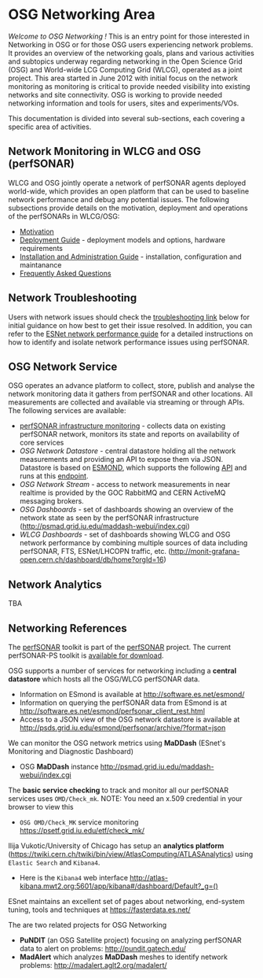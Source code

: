 OSG Networking Area
===================

*Welcome to OSG Networking !* This is an entry point for those interested in Networking in OSG or for those OSG users experiencing network problems. It provides an overview of the networking goals, plans and various activities and subtopics underway regarding networking in the Open Science Grid (OSG) and World-wide LCG Computing Grid (WLCG), operated as a joint project. This area started in June 2012 with initial focus on the network monitoring as monitoring is critical to provide needed visibility into existing networks and site connectivity. OSG is working to provide needed networking information and tools for users, sites and experiments/VOs.

This documentation is divided into several sub-sections, each covering a specific area of activities. 

Network Monitoring in WLCG and OSG (perfSONAR)
----------------------------------------------

WLCG and OSG jointly operate a network of perfSONAR agents deployed world-wide, which provides an open platform that can be used to baseline network performance and debug any potential issues. The following subsections provide details on the motivation, deployment and operations of the perfSONARs in WLCG/OSG: 
- [Motivation](perfsonar-in-osg.md)
- [Deployment Guide](perfsonar/deployment-models.md) - deployment models and options, hardware requirements
- [Installation and Administration Guide](perfsonar/installation.md) - installation, configuration and maintanance 
- [Frequently Asked Questions](perfsonar/faq.md)

Network Troubleshooting
-----------------------
Users with network issues should check the [troubleshooting link](network-troubleshooting.md) below for initial guidance on how best to get their issue resolved. In addition, you can refer to the [ESNet network performance guide](https://fasterdata.es.net/performance-testing/troubleshooting/network-troubleshooting-quick-reference-guide/) for a detailed instructions on how to identify and isolate network performance issues using perfSONAR.

OSG Network Service 
-------------------

OSG operates an advance platform to collect, store, publish and analyse the network monitoring data it gathers from perfSONAR and other locations. All measurements are collected and available via streaming or through APIs. The following services are available:
- [perfSONAR infrastructure monitoring](perfsonar/psetf.md) - collects data on existing perfSONAR network, monitors its state and reports on availability of core services
- *OSG Network Datastore* - central datastore holding all the network measurements and providing an API to expose them via JSON. Datastore is based on [ESMOND](http://software.es.net/esmond/), which supports the following [API](http://software.es.net/esmond/perfsonar_client_rest.html) and runs at this [endpoint](http://psds.grid.iu.edu/esmond/perfsonar/archive/?format=json).
- *OSG Network Stream* - access to network measurements in near realtime is provided by the GOC RabbitMQ and CERN ActiveMQ messaging brokers.
- *OSG Dashboards* - set of dashboards showing an overview of the network state as seen by the perfSONAR infrastructure (http://psmad.grid.iu.edu/maddash-webui/index.cgi)
- *WLCG Dashboards* - set of dashboards showing WLCG and OSG network performance by combining multiple sources of data including perfSONAR, FTS, ESNet/LHCOPN traffic, etc. (http://monit-grafana-open.cern.ch/dashboard/db/home?orgId=16)

Network Analytics
-----------------
TBA

Networking References
---------------------
The [perfSONAR](http://docs.perfsonar.net/) toolkit is part of the [perfSONAR](http://www.perfsonar.net/) project. The current perfSONAR-PS toolkit is [available for download](http://docs.perfsonar.net/install_getting.html). 

OSG supports a number of services for networking including a **central datastore** which hosts all the OSG/WLCG perfSONAR data.

-   Information on ESmond is available at <http://software.es.net/esmond/>
-   Information on querying the perfSONAR data from ESmond is at <http://software.es.net/esmond/perfsonar_client_rest.html>
-   Access to a JSON view of the OSG network datastore is available at <http://psds.grid.iu.edu/esmond/perfsonar/archive/?format=json>

We can monitor the OSG network metrics using **MaDDash** (ESnet's Monitoring and Diagnostic Dashboard)

-   OSG **MaDDash** instance <http://psmad.grid.iu.edu/maddash-webui/index.cgi>

The **basic service checking** to track and monitor all our perfSONAR services uses `OMD/Check_mk`. NOTE: You need an x.509 credential in your browser to view this

-   `OSG OMD/Check_MK` service monitoring <https://psetf.grid.iu.edu/etf/check_mk/>

Ilija Vukotic/University of Chicago has setup an **analytics platform** (<https://twiki.cern.ch/twiki/bin/view/AtlasComputing/ATLASAnalytics>) using `Elastic Search` and `Kibana4`.

-    Here is the `Kibana4` web interface <http://atlas-kibana.mwt2.org:5601/app/kibana#/dashboard/Default?_g=()>

ESnet maintains an excellent set of pages about networking, end-system tuning, tools and techniques at <https://fasterdata.es.net/>

The are two related projects for OSG Networking

-   **PuNDIT** (an OSG Satellite project) focusing on analyzing perfSONAR data to alert on problems: <http://pundit.gatech.edu/>
-   **MadAlert** which analyzes **MaDDash** meshes to identify network problems: <http://madalert.aglt2.org/madalert/>


